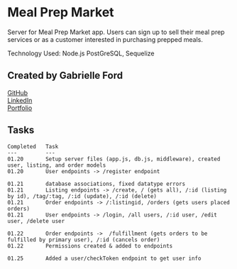 # Meal Prep Market

Server for Meal Prep Market app. Users can sign up to sell their meal prep services or as a customer interested in purchasing prepped meals.

Technology Used:
              Node.js PostGreSQL, Sequelize

## Created by Gabrielle Ford
[GitHub](https://github.com/gabrielleford)  
[LinkedIn](https://www.linkedin.com/in/gabrielle-f-293251221/)  
[Portfolio](https://gabrielleford.github.io/)

## Tasks
    Completed   Task
    ---         ---
    01.20       Setup server files (app.js, db.js, middleware), created user, listing, and order models
    01.20       User endpoints -> /register endpoint
    
    01.21       database associations, fixed datatype errors  
    01.21       Listing endpoints -> /create, / (gets all), /:id (listing by id), /tag/:tag, /:id (update), /:id (delete)
    01.21       Order endpoints -> /:listingid, /orders (gets users placed orders)
    01.21       User endpoints -> /login, /all users, /:id user, /edit user, /delete user  
    
    01.22       Order endpoints ->  /fulfillment (gets orders to be fulfilled by primary user), /:id (cancels order)  
    01.22       Permissions created & added to endpoints
    
    01.25       Added a user/checkToken endpoint to get user info
